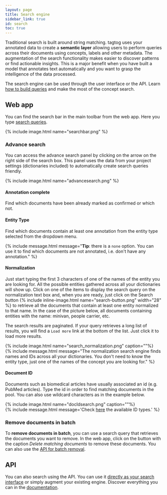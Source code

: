 ```yaml
---
layout: page
title: Search engine
sidebar_link: true
id: search
toc: true
---
```

<div class="two-third-col">
  <p>Traditional search is built around string matching. tagtog uses your annotated data to create a <strong>semantic layer</strong> allowing users to perform queries across their documents using concepts, labels and other metadata. The augmentation of the search functionality makes easier to discover patterns or find actionable insights. This is a major benefit when you have built a model that annotates text automatically and you want to grasp the intelligence of the data processed.</p>
  <p>The search engine can be used through the user interface or the API. Learn <a href="/search-queries.html">how to build queries</a> and make the most of the concept search.</p> 
</div>
<div class="one-third-col">
</div>

<div class="two-third-col">
  <h2>Web app</h2>
  <p>You can find the search bar in the main toolbar from the web app. Here you type <a href="/search-queries.html">search queries</a>.</p>
  {% include image.html name="searchbar.png" %}
</div>
<div class="one-third-col">

</div>
<div class="two-third-col">
  <h3>Advance search</h3>
  <p>You can access the advance search panel by clicking on the arrow on the right side of the search box. This panel uses the data from your project settings (dictionaries included) to automatically create search queries friendly.</p>
  {% include image.html name="advancesearch.png" %}
</div>
<div class="one-third-col">
</div>
<div class="two-third-col">
  <h4>Annotation complete</h4>
  <p>Find which documents have been already marked as confirmed or which not.</p>
</div>
<div class="one-third-col">
</div>
<div class="two-third-col">
  <h4>Entity Type</h4>
  <p>Find which documents contain at least one annotation from the entity type selected from the dropdown menu.</p>
</div>
<div class="one-third-col">
  {% include message.html message="<strong>Tip</strong>: there is a <code>none</code> option. You can use it to find which documents are not annotated, i.e. don't have any annotation." %}
</div>
<div class="two-third-col">
  <h4>Normalization</h4>
  <p>Just start typing the first 3 characters of one of the names of the entity you are looking for. All the possible entities gathered across all your dictionaries will show up. Click on one of the items to display the search query on the normalization text box and, when you are ready, just click on the Search button {% include inline-image.html name="search-button.png" width="28" %} to retrieve all the documents that contain at least one entity normalized to that name. In the case of the picture below, all documents containing entities with the name: minivan, people carrier, etc.</p>
  <p>The search results are paginated. If your query retrieves a long list of results, you will find a <code>Load more</code> link at the bottom of the list. Just click it to load more results.</p>
  {% include image.html name="search_normalization.png" caption=""%}
</div>
<div class="one-third-col">
  {% include message.html message="The normalization search engine finds names and IDs across all your dictionaries. You don't need to know the entity type, just one of the names of the concept you are looking for." %}
</div>
<div class="two-third-col">
  <h4>Document ID</h4>
  <p>Documents such as biomedical articles have usually associated an id (e.g. PubMed articles). Type the id in order to find matching documents in the pool. You can also use wildcard characters as in the example below.</p>
  {% include image.html name="docIdsearch.png" caption=""%}
</div>
<div class="one-third-col">
  {% include message.html message='Check <a href="/API.html#idtype-parameter">here</a> the available ID types.' %}
</div>
<div class="two-third-col">
  <h3>Remove documents in batch</h3>
  <p>To <strong>remove documents in batch</strong>, you can use a search query that retrieves the documents you want to remove. In the web app, click on the button with the caption <i>Delete matching documents</i> to remove these documents. You can also use the <a title="API - Delete" href="/API.html#delete-documents-delete">API for batch removal</a>.</p>
</div>
<div class="one-third-col">
</div>

<div class="two-third-col">
  <h2>API</h2>
  <p>You can also search using the API. You can use it <a href="/#index-your-data">directly as your search interface</a> or simply augment your existing engine. Discover everything you can in the <a href="/API.html#search-documents-in-a-project-get">documentation</a>.</p>
</div>
<div class="one-third-col">
</div>
